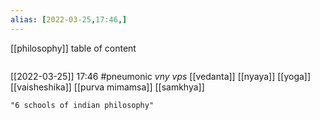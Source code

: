 ```yaml
---
alias: [2022-03-25,17:46,]
---
```

[[philosophy]]
table of content
```toc
```
[[2022-03-25]] 17:46
#pneumonic *vny vps*
[[vedanta]]
[[nyaya]]
[[yoga]]
[[vaisheshika]]
[[purva mimamsa]]
[[samkhya]]
```query
"6 schools of indian philosophy"
```
